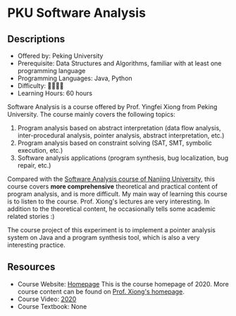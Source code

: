 # PKU Software Analysis

## Descriptions

- Offered by: Peking University
- Prerequisite: Data Structures and Algorithms, familiar with at least one programming language
- Programming Languages: Java, Python
- Difficulty: 🌟🌟🌟🌟
- Learning Hours: 60 hours

Software Analysis is a course offered by Prof. Yingfei Xiong from Peking University. The course mainly covers the following topics:

1. Program analysis based on abstract interpretation (data flow analysis, inter-procedural analysis, pointer analysis, abstract interpretation, etc.)
2. Program analysis based on constraint solving (SAT, SMT, symbolic execution, etc.)
3. Software analysis applications (program synthesis, bug localization, bug repair, etc.)

Compared with the [Software Analysis course of Nanjing University](NJU-SoftwareAnalysis.en.md), this course covers **more comprehensive** theoretical and practical content of program analysis, and is more difficult. My main way of learning this course is to listen to the course. Prof. Xiong's lectures are very interesting. In addition to the theoretical content, he occasionally tells some academic related stories :)

The course project of this experiment is to implement a pointer analysis system on Java and a program synthesis tool, which is also a very interesting practice.

## Resources

- Course Website: [Homepage](https://xiongyingfei.github.io/SA/2020/main.htm) This is the course homepage of 2020. More course content can be found on [Prof. Xiong's homepage](https://xiongyingfei.github.io/).
- Course Video: [2020](https://liveclass.org.cn/cloudCourse/#/courseDetail/8mI06L2eRqk8GcsW)
- Course Textbook: None
